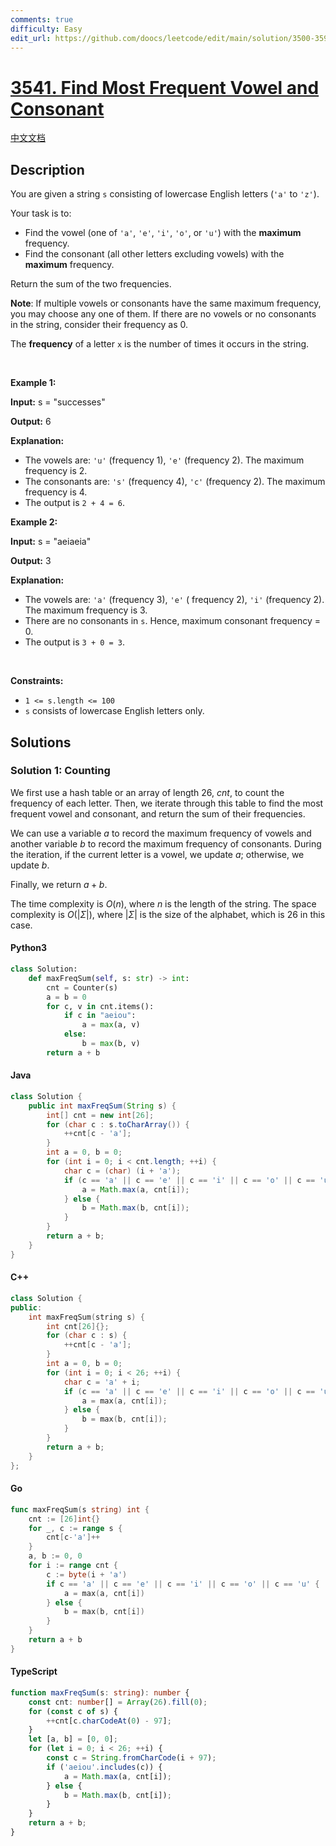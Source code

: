```yaml
---
comments: true
difficulty: Easy
edit_url: https://github.com/doocs/leetcode/edit/main/solution/3500-3599/3541.Find%20Most%20Frequent%20Vowel%20and%20Consonant/README_EN.md
---
```


<!-- problem:start -->

# [3541. Find Most Frequent Vowel and Consonant](https://leetcode.com/problems/find-most-frequent-vowel-and-consonant)

[中文文档](/solution/3500-3599/3541.Find%20Most%20Frequent%20Vowel%20and%20Consonant/README.md)

## Description

<!-- description:start -->

<p>You are given a string <code>s</code> consisting of lowercase English letters (<code>&#39;a&#39;</code> to <code>&#39;z&#39;</code>). </p>

<p>Your task is to:</p>

<ul>
	<li>Find the vowel (one of <code>&#39;a&#39;</code>, <code>&#39;e&#39;</code>, <code>&#39;i&#39;</code>, <code>&#39;o&#39;</code>, or <code>&#39;u&#39;</code>) with the <strong>maximum</strong> frequency.</li>
	<li>Find the consonant (all other letters excluding vowels) with the <strong>maximum</strong> frequency.</li>
</ul>

<p>Return the sum of the two frequencies.</p>

<p><strong>Note</strong>: If multiple vowels or consonants have the same maximum frequency, you may choose any one of them. If there are no vowels or no consonants in the string, consider their frequency as 0.</p>
The <strong>frequency</strong> of a letter <code>x</code> is the number of times it occurs in the string.
<p>&nbsp;</p>
<p><strong class="example">Example 1:</strong></p>

<div class="example-block">
<p><strong>Input:</strong> <span class="example-io">s = &quot;successes&quot;</span></p>

<p><strong>Output:</strong> <span class="example-io">6</span></p>

<p><strong>Explanation:</strong></p>

<ul>
	<li>The vowels are: <code>&#39;u&#39;</code> (frequency 1), <code>&#39;e&#39;</code> (frequency 2). The maximum frequency is 2.</li>
	<li>The consonants are: <code>&#39;s&#39;</code> (frequency 4), <code>&#39;c&#39;</code> (frequency 2). The maximum frequency is 4.</li>
	<li>The output is <code>2 + 4 = 6</code>.</li>
</ul>
</div>

<p><strong class="example">Example 2:</strong></p>

<div class="example-block">
<p><strong>Input:</strong> <span class="example-io">s = &quot;aeiaeia&quot;</span></p>

<p><strong>Output:</strong> <span class="example-io">3</span></p>

<p><strong>Explanation:</strong></p>

<ul>
	<li>The vowels are: <code>&#39;a&#39;</code> (frequency 3), <code>&#39;e&#39;</code> ( frequency 2), <code>&#39;i&#39;</code> (frequency 2). The maximum frequency is 3.</li>
	<li>There are no consonants in <code>s</code>. Hence, maximum consonant frequency = 0.</li>
	<li>The output is <code>3 + 0 = 3</code>.</li>
</ul>
</div>

<p>&nbsp;</p>
<p><strong>Constraints:</strong></p>

<ul>
	<li><code>1 &lt;= s.length &lt;= 100</code></li>
	<li><code>s</code> consists of lowercase English letters only.</li>
</ul>

<!-- description:end -->

## Solutions

<!-- solution:start -->

### Solution 1: Counting

We first use a hash table or an array of length $26$, $\textit{cnt}$, to count the frequency of each letter. Then, we iterate through this table to find the most frequent vowel and consonant, and return the sum of their frequencies.

We can use a variable $\textit{a}$ to record the maximum frequency of vowels and another variable $\textit{b}$ to record the maximum frequency of consonants. During the iteration, if the current letter is a vowel, we update $\textit{a}$; otherwise, we update $\textit{b}$.

Finally, we return $\textit{a} + \textit{b}$.

The time complexity is $O(n)$, where $n$ is the length of the string. The space complexity is $O(|\Sigma|)$, where $|\Sigma|$ is the size of the alphabet, which is $26$ in this case.

<!-- tabs:start -->

#### Python3

```python
class Solution:
    def maxFreqSum(self, s: str) -> int:
        cnt = Counter(s)
        a = b = 0
        for c, v in cnt.items():
            if c in "aeiou":
                a = max(a, v)
            else:
                b = max(b, v)
        return a + b
```

#### Java

```java
class Solution {
    public int maxFreqSum(String s) {
        int[] cnt = new int[26];
        for (char c : s.toCharArray()) {
            ++cnt[c - 'a'];
        }
        int a = 0, b = 0;
        for (int i = 0; i < cnt.length; ++i) {
            char c = (char) (i + 'a');
            if (c == 'a' || c == 'e' || c == 'i' || c == 'o' || c == 'u') {
                a = Math.max(a, cnt[i]);
            } else {
                b = Math.max(b, cnt[i]);
            }
        }
        return a + b;
    }
}
```

#### C++

```cpp
class Solution {
public:
    int maxFreqSum(string s) {
        int cnt[26]{};
        for (char c : s) {
            ++cnt[c - 'a'];
        }
        int a = 0, b = 0;
        for (int i = 0; i < 26; ++i) {
            char c = 'a' + i;
            if (c == 'a' || c == 'e' || c == 'i' || c == 'o' || c == 'u') {
                a = max(a, cnt[i]);
            } else {
                b = max(b, cnt[i]);
            }
        }
        return a + b;
    }
};
```

#### Go

```go
func maxFreqSum(s string) int {
	cnt := [26]int{}
	for _, c := range s {
		cnt[c-'a']++
	}
	a, b := 0, 0
	for i := range cnt {
		c := byte(i + 'a')
		if c == 'a' || c == 'e' || c == 'i' || c == 'o' || c == 'u' {
			a = max(a, cnt[i])
		} else {
			b = max(b, cnt[i])
		}
	}
	return a + b
}
```

#### TypeScript

```ts
function maxFreqSum(s: string): number {
    const cnt: number[] = Array(26).fill(0);
    for (const c of s) {
        ++cnt[c.charCodeAt(0) - 97];
    }
    let [a, b] = [0, 0];
    for (let i = 0; i < 26; ++i) {
        const c = String.fromCharCode(i + 97);
        if ('aeiou'.includes(c)) {
            a = Math.max(a, cnt[i]);
        } else {
            b = Math.max(b, cnt[i]);
        }
    }
    return a + b;
}
```

<!-- tabs:end -->

<!-- solution:end -->

<!-- problem:end -->
